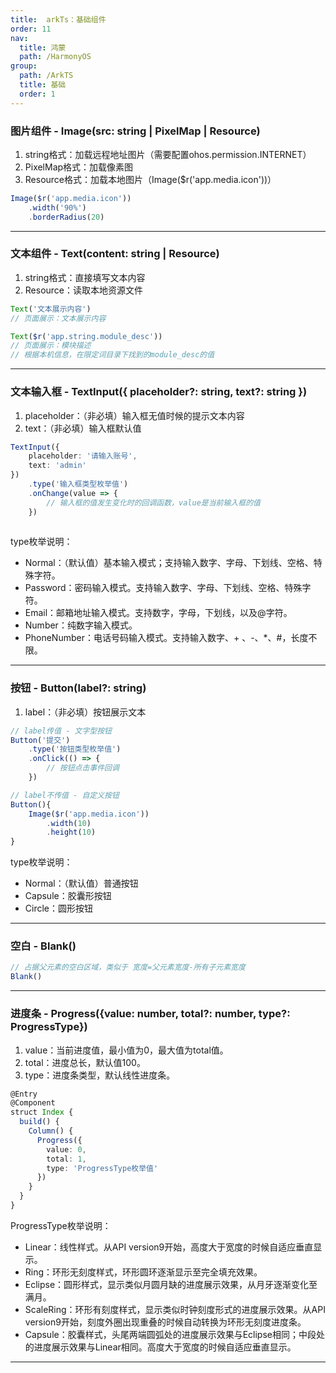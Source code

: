 ```yaml
---
title:  arkTs：基础组件
order: 11
nav:
  title: 鸿蒙
  path: /HarmonyOS
group:
  path: /ArkTS
  title: 基础
  order: 1
---
```


### 图片组件 - Image(src: string | PixelMap | Resource)

1.  string格式：加载远程地址图片（需要配置ohos.permission.INTERNET）
2.  PixelMap格式：加载像素图
3.  Resource格式：加载本地图片（Image($r('app.media.icon'))）

```ts
Image($r('app.media.icon'))
    .width('90%')
    .borderRadius(20)
```

* * *

### 文本组件 - Text(content: string | Resource)

1.  string格式：直接填写文本内容
2.  Resource：读取本地资源文件

```ts
Text('文本展示内容')
// 页面展示：文本展示内容

Text($r('app.string.module_desc'))
// 页面展示：模块描述
// 根据本机信息，在限定词目录下找到的module_desc的值
```

* * *

### 文本输入框 - TextInput({ placeholder?: string, text?: string })

1.  placeholder：（非必填）输入框无值时候的提示文本内容 
2.  text：（非必填）输入框默认值

```ts
TextInput({ 
    placeholder: '请输入账号', 
    text: 'admin' 
})
    .type('输入框类型枚举值')
    .onChange(value => {
        // 输入框的值发生变化时的回调函数，value是当前输入框的值
    })
    
```

type枚举说明：

+   Normal：（默认值）基本输入模式；支持输入数字、字母、下划线、空格、特殊字符。
+   Password：密码输入模式。支持输入数字、字母、下划线、空格、特殊字符。
+   Email：邮箱地址输入模式。支持数字，字母，下划线，以及@字符。
+   Number：纯数字输入模式。
+   PhoneNumber：电话号码输入模式。支持输入数字、+ 、-、\*、#，长度不限。

* * *

###  按钮 - Button(label?: string)

1.  label：（非必填）按钮展示文本

```ts
// label传值 - 文字型按钮
Button('提交')
    .type('按钮类型枚举值')
    .onClick(() => {
        // 按钮点击事件回调
    })

// label不传值 - 自定义按钮
Button(){
    Image($r('app.media.icon'))
        .width(10)
        .height(10)
}
```

type枚举说明：

+   Normal：（默认值）普通按钮
+   Capsule：胶囊形按钮
+   Circle：圆形按钮

* * *

### 空白 - Blank()

```ts
// 占据父元素的空白区域，类似于 宽度=父元素宽度-所有子元素宽度
Blank()
```

* * *

### 进度条 - Progress({value: number, total?: number, type?: ProgressType})

1.  value：当前进度值，最小值为0，最大值为total值。
2.  total：进度总长，默认值100。
3.  type：进度条类型，默认线性进度条。

```ts
@Entry
@Component
struct Index {
  build() {
    Column() {
      Progress({
        value: 0,
        total: 1,
        type: 'ProgressType枚举值'
      })
    }
  }
}
```

ProgressType枚举说明：

+    Linear：线性样式。从API version9开始，高度大于宽度的时候自适应垂直显示。
+   Ring：环形无刻度样式，环形圆环逐渐显示至完全填充效果。
+   Eclipse：圆形样式，显示类似月圆月缺的进度展示效果，从月牙逐渐变化至满月。
+   ScaleRing：环形有刻度样式，显示类似时钟刻度形式的进度展示效果。从API version9开始，刻度外圈出现重叠的时候自动转换为环形无刻度进度条。
+   Capsule：胶囊样式，头尾两端圆弧处的进度展示效果与Eclipse相同；中段处的进度展示效果与Linear相同。高度大于宽度的时候自适应垂直显示。

* * *

